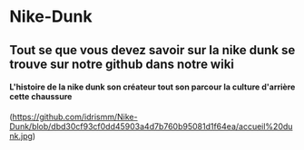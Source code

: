 # Nike-Dunk
## Tout se que vous devez savoir sur la nike dunk se trouve sur notre github dans notre wiki 
#### L'histoire de la nike dunk son créateur tout son parcour la culture d'arrière cette chaussure
(https://github.com/idrismm/Nike-Dunk/blob/dbd30cf93cf0dd45903a4d7b760b95081d1f64ea/accueil%20dunk.jpg)
